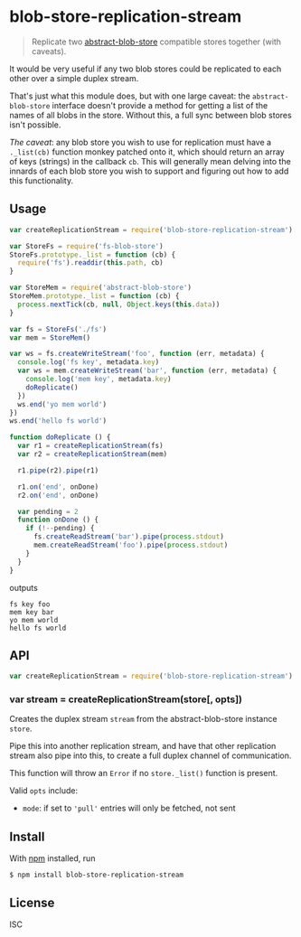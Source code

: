 # blob-store-replication-stream

> Replicate two
> [abstract-blob-store](https://github.com/maxogden/abstract-blob-store) compatible stores together (with caveats).

It would be very useful if any two blob stores could be replicated to each other
over a simple duplex stream.

That's just what this module does, but with one large caveat: the
`abstract-blob-store` interface doesn't provide a method for getting a list of
the names of all blobs in the store. Without this, a full sync between blob
stores isn't possible.

*The caveat*: any blob store you wish to use for replication must have a
`._list(cb)` function monkey patched onto it, which should return an array of
keys (strings) in the callback `cb`. This will generally mean delving into the
innards of each blob store you wish to support and figuring out how to add
this functionality.

## Usage

```js
var createReplicationStream = require('blob-store-replication-stream')

var StoreFs = require('fs-blob-store')
StoreFs.prototype._list = function (cb) {
  require('fs').readdir(this.path, cb)
}

var StoreMem = require('abstract-blob-store')
StoreMem.prototype._list = function (cb) {
  process.nextTick(cb, null, Object.keys(this.data))
}

var fs = StoreFs('./fs')
var mem = StoreMem()

var ws = fs.createWriteStream('foo', function (err, metadata) {
  console.log('fs key', metadata.key)
  var ws = mem.createWriteStream('bar', function (err, metadata) {
    console.log('mem key', metadata.key)
    doReplicate()
  })
  ws.end('yo mem world')
})
ws.end('hello fs world')

function doReplicate () {
  var r1 = createReplicationStream(fs)
  var r2 = createReplicationStream(mem)

  r1.pipe(r2).pipe(r1)

  r1.on('end', onDone)
  r2.on('end', onDone)

  var pending = 2
  function onDone () {
    if (!--pending) {
      fs.createReadStream('bar').pipe(process.stdout)
      mem.createReadStream('foo').pipe(process.stdout)
    }
  }
}
```

outputs

```
fs key foo
mem key bar
yo mem world
hello fs world
```

## API

```js
var createReplicationStream = require('blob-store-replication-stream')
```

### var stream = createReplicationStream(store[, opts])

Creates the duplex stream `stream` from the abstract-blob-store instance
`store`.

Pipe this into another replication stream, and have that other replication
stream also pipe into this, to create a full duplex channel of communication.

This function will throw an `Error` if no `store._list()` function is present.

Valid `opts` include:

- `mode`: if set to `'pull'` entries will only be fetched, not sent

## Install

With [npm](https://npmjs.org/) installed, run

```
$ npm install blob-store-replication-stream
```

## License

ISC

